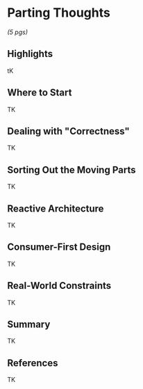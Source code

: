 # Parting Thoughts

*(5 pgs)*

## Highlights
tK

## Where to Start
TK

## Dealing with "Correctness"
TK

## Sorting Out the Moving Parts
TK

## Reactive Architecture
TK

## Consumer-First Design
TK

## Real-World Constraints
TK

## Summary
TK

## References
TK


